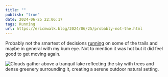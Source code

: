 ```yaml
---
title: ""
publish: "true"
date: 2024-06-25 22:06:17
tags: Running
url: https://ericmwalk.blog/2024/06/25/probably-not-the.html
---
```


Probably not the smartest of decisions [running](https://strava.com/activities/11740677926) on some of the trails and maybe in general with my bum eye. Not to mention it was hot but it did feel good to get moving again.

![Clouds gather above a tranquil lake reflecting the sky with trees and dense greenery surrounding it, creating a serene outdoor natural setting.](https://ericmwalk.blog/uploads/2024/img-0504.jpeg)